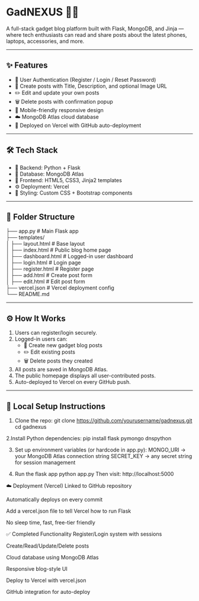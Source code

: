# GadNEXUS 🧠📱  
A full-stack gadget blog platform built with Flask, MongoDB, and Jinja — where tech enthusiasts can read and share posts about the latest phones, laptops, accessories, and more.

---

## ✨ Features

- 🔐 User Authentication (Register / Login / Reset Password)
- 📝 Create posts with Title, Description, and optional Image URL
- ✏️ Edit and update your own posts
- 🗑️ Delete posts with confirmation popup
- 📱 Mobile-friendly responsive design
- ☁️ MongoDB Atlas cloud database
- 🚀 Deployed on Vercel with GitHub auto-deployment

---

## 🛠 Tech Stack

- 🧠 Backend: Python + Flask
- 💾 Database: MongoDB Atlas
- 🎨 Frontend: HTML5, CSS3, Jinja2 templates
- ⚙️ Deployment: Vercel
- 🧩 Styling: Custom CSS + Bootstrap components

---

## 📁 Folder Structure

├── app.py # Main Flask app <br>
├── templates/<br>
│ ├── layout.html # Base layout<br>
│ ├── index.html # Public blog home page<br>
│ ├── dashboard.html # Logged-in user dashboard<br>
│ ├── login.html # Login page<br>
│ ├── register.html # Register page<br>
│ ├── add.html # Create post form<br>
│ ├── edit.html # Edit post form<br>
├── vercel.json # Vercel deployment config<br>
└── README.md

---

## ⚙️ How It Works

1. Users can register/login securely.
2. Logged-in users can:
   - 📝 Create new gadget blog posts
   - ✏️ Edit existing posts
   - 🗑️ Delete posts they created
3. All posts are saved in MongoDB Atlas.
4. The public homepage displays all user-contributed posts.
5. Auto-deployed to Vercel on every GitHub push.

---

## 🔧 Local Setup Instructions

1. Clone the repo:
  git clone https://github.com/yourusername/gadnexus.git
  cd gadnexus

2.Install Python dependencies:
  pip install flask pymongo dnspython

3. Set up environment variables (or hardcode in app.py):
  MONGO_URI → your MongoDB Atlas connection string
  SECRET_KEY → any secret string for session management

4. Run the flask app
  python app.py
  Then visit: http://localhost:5000

☁️ Deployment (Vercel)
Linked to GitHub repository

Automatically deploys on every commit

Add a vercel.json file to tell Vercel how to run Flask

No sleep time, fast, free-tier friendly

✅ Completed Functionality
 Register/Login system with sessions

 Create/Read/Update/Delete posts

 Cloud database using MongoDB Atlas

 Responsive blog-style UI

 Deploy to Vercel with vercel.json

 GitHub integration for auto-deploy

